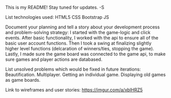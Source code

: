 
This is my README! Stay tuned for updates. -S

List technologies used:
  HTML5
  CSS
  Bootstrap
  JS

Document your planning and tell a story about your development process and problem-solving strategy:
  I started with the game-logic and click events. After basic functionality, I worked with the api to ensure all of the basic user account functions. Then I took a swing at finalizing slightly higher level functions (delcaration of winners/ties, stopping the game). Lastly, I made sure the game board was connected to the game api, to make sure games and player actions are databased.


List unsolved problems which would be fixed in future iterations:
  Beautification.
  Multiplayer.
  Getting an individual game.
  Displaying old games as game boards.

Link to wireframes and user stories:
  https://imgur.com/a/xblHRZ5
